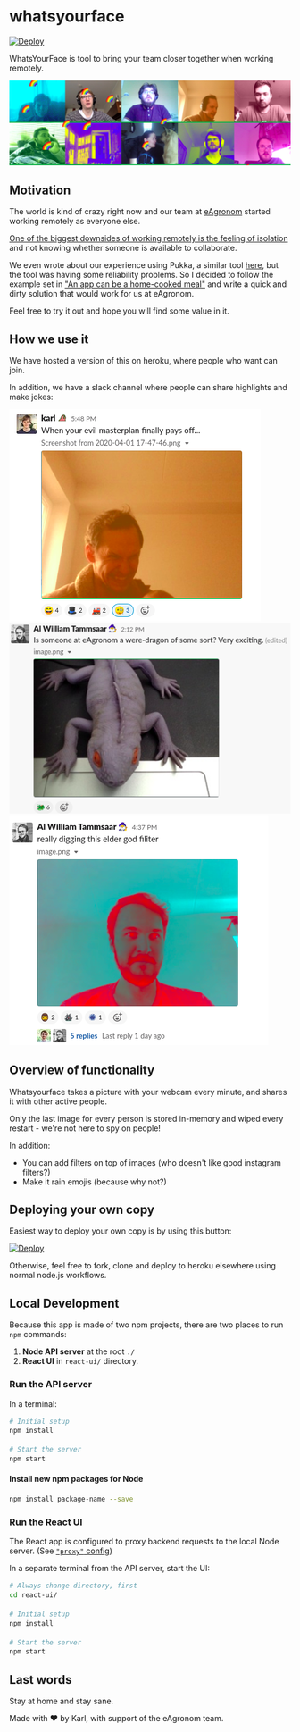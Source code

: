 # whatsyourface

[![Deploy](https://www.herokucdn.com/deploy/button.svg)](https://heroku.com/deploy)

WhatsYourFace is tool to bring your team closer together when working remotely.

![snapshot](https://raw.githubusercontent.com/macobo/whatsyourface/master/snapshot.png)

## Motivation

The world is kind of crazy right now and our team at [eAgronom](http://eagronom.com/) started working remotely as everyone else.

[One of the biggest downsides of working remotely is the feeling of isolation](https://lp.buffer.com/state-of-remote-work-2020) and not knowing whether someone is available to collaborate.

We even wrote about our experience using Pukka, a similar tool [here](https://eagronom.com/en/blog/working-remotely/), but the tool was having some reliability problems. So I decided to follow the example set in ["An app can be a home-cooked meal"](https://www.robinsloan.com/notes/home-cooked-app/) and write a quick and dirty solution that would work for us at eAgronom.

Feel free to try it out and hope you will find some value in it.

## How we use it

We have hosted a version of this on heroku, where people who want can join.

In addition, we have a slack channel where people can share highlights and make jokes:

![highlight1](https://raw.githubusercontent.com/macobo/whatsyourface/master/highlight1.png)
![highlight2](https://raw.githubusercontent.com/macobo/whatsyourface/master/highlight2.png)
![highlight3](https://raw.githubusercontent.com/macobo/whatsyourface/master/highlight3.png)


## Overview of functionality

Whatsyourface takes a picture with your webcam every minute, and shares it with other active people.

Only the last image for every person is stored in-memory and wiped every restart - we're not here to spy on people!

In addition:

- You can add filters on top of images (who doesn't like good instagram filters?)
- Make it rain emojis (because why not?)

## Deploying your own copy

Easiest way to deploy your own copy is by using this button:

[![Deploy](https://www.herokucdn.com/deploy/button.svg)](https://heroku.com/deploy)

Otherwise, feel free to fork, clone and deploy to heroku elsewhere using normal node.js workflows.

## Local Development

Because this app is made of two npm projects, there are two places to run `npm` commands:

1. **Node API server** at the root `./`
1. **React UI** in `react-ui/` directory.

### Run the API server

In a terminal:

```bash
# Initial setup
npm install

# Start the server
npm start
```

#### Install new npm packages for Node

```bash
npm install package-name --save
```


### Run the React UI

The React app is configured to proxy backend requests to the local Node server. (See [`"proxy"` config](react-ui/package.json))

In a separate terminal from the API server, start the UI:

```bash
# Always change directory, first
cd react-ui/

# Initial setup
npm install

# Start the server
npm start
```

## Last words

Stay at home and stay sane.

Made with ♥️ by Karl, with support of the eAgronom team.
